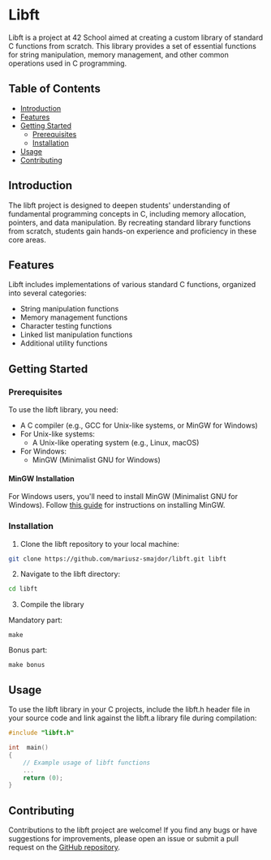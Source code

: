 # Libft

Libft is a project at 42 School aimed at creating a custom library of standard C functions from scratch. This library provides a set of essential functions for string manipulation, memory management, and other common operations used in C programming.

## Table of Contents

- [Introduction](#introduction)
- [Features](#features)
- [Getting Started](#getting-started)
  - [Prerequisites](#prerequisites)
  - [Installation](#installation)
- [Usage](#usage)
- [Contributing](#contributing)

## Introduction

The libft project is designed to deepen students' understanding of fundamental programming concepts in C, including memory allocation, pointers, and data manipulation. By recreating standard library functions from scratch, students gain hands-on experience and proficiency in these core areas.

## Features

Libft includes implementations of various standard C functions, organized into several categories:

- String manipulation functions
- Memory management functions
- Character testing functions
- Linked list manipulation functions
- Additional utility functions

## Getting Started

### Prerequisites

To use the libft library, you need:

- A C compiler (e.g., GCC for Unix-like systems, or MinGW for Windows)
- For Unix-like systems:
  - A Unix-like operating system (e.g., Linux, macOS)
- For Windows:
  - MinGW (Minimalist GNU for Windows)

#### MinGW Installation

For Windows users, you'll need to install MinGW (Minimalist GNU for Windows). Follow [this guide](https://www.geeksforgeeks.org/installing-mingw-tools-for-c-c-and-changing-environment-variable/) for instructions on installing MinGW.

### Installation

1. Clone the libft repository to your local machine:

```bash
git clone https://github.com/mariusz-smajdor/libft.git libft
```

2. Navigate to the libft directory:

```bash
cd libft
```

3. Compile the library

Mandatory part:
```
make
```

Bonus part:
```
make bonus
```

## Usage

To use the libft library in your C projects, include the libft.h header file in your source code and link against the libft.a library file during compilation:

```c
#include "libft.h"

int  main()
{
    // Example usage of libft functions
    ...
    return (0);
}
```

## Contributing

Contributions to the libft project are welcome! If you find any bugs or have suggestions for improvements, please open an issue or submit a pull request on the [GitHub repository](https://github.com/mariusz-smajdor/libft).
